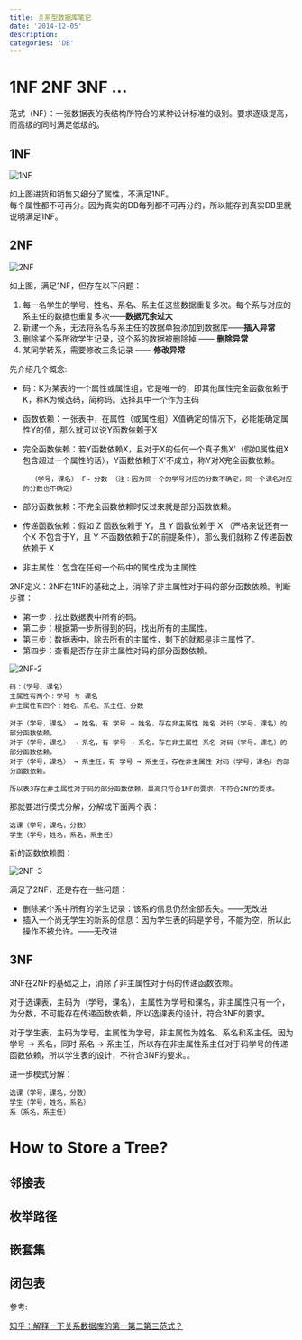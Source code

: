 ```yaml
---
title: 关系型数据库笔记
date: '2014-12-05'
description: 
categories: 'DB'
---
```


# 1NF 2NF 3NF ...

范式（NF）：一张数据表的表结构所符合的某种设计标准的级别。要求逐级提高，而高级的同时满足低级的。  

## 1NF

![1NF](https://farm9.staticflickr.com/8616/15925324316_09846f9765_z.jpg) 

如上图进货和销售又细分了属性，不满足1NF。  
每个属性都不可再分。因为真实的DB每列都不可再分的，所以能存到真实DB里就说明满足1NF。

## 2NF

![2NF](https://farm8.staticflickr.com/7495/15786427597_96178e86ab.jpg)  

如上图，满足1NF，但存在以下问题：  

1. 每一名学生的学号、姓名、系名、系主任这些数据重复多次。每个系与对应的系主任的数据也重复多次——**数据冗余过大**
2. 新建一个系，无法将系名与系主任的数据单独添加到数据库——**插入异常** 
3. 删除某个系所欲学生记录，这个系的数据被删除掉 —— **删除异常** 
4. 某同学转系，需要修改三条记录 —— **修改异常** 

先介绍几个概念:  

* 码：K为某表的一个属性或属性组，它是唯一的，即其他属性完全函数依赖于K，称K为候选码，简称码。选择其中一个作为主码
* 函数依赖：一张表中，在属性（或属性组）X值确定的情况下，必能能确定属性Y的值，那么就可以说Y函数依赖于X
* 完全函数依赖：若Y函数依赖X，且对于X的任何一个真子集X'（假如属性组X包含超过一个属性的话），Y函数依赖于X'不成立，称Y对X完全函数依赖。

        （学号，课名） F→ 分数 （注：因为同一个的学号对应的分数不确定，同一个课名对应的分数也不确定）

* 部分函数依赖：不完全函数依赖时反过来就是部分函数依赖。
* 传递函数依赖：假如 Z 函数依赖于 Y，且 Y 函数依赖于 X （严格来说还有一个X 不包含于Y，且 Y 不函数依赖于Z的前提条件），那么我们就称 Z 传递函数依赖于 X 
* 非主属性：包含在任何一个码中的属性成为主属性

2NF定义：2NF在1NF的基础之上，消除了非主属性对于码的部分函数依赖。判断步骤：  

* 第一步：找出数据表中所有的码。
* 第二步：根据第一步所得到的码，找出所有的主属性。
* 第三步：数据表中，除去所有的主属性，剩下的就都是非主属性了。
* 第四步：查看是否存在非主属性对码的部分函数依赖。  

![2NF-2](https://farm9.staticflickr.com/8619/15784930058_d21ff87fe3.jpg)  

```
码：（学号、课名）
主属性有两个：学号 与 课名
非主属性有四个：姓名、系名、系主任、分数

对于（学号，课名） → 姓名，有 学号 → 姓名，存在非主属性 姓名 对码（学号，课名）的部分函数依赖。
对于（学号，课名） → 系名，有 学号 → 系名，存在非主属性 系名 对码（学号，课名）的部分函数依赖。
对于（学号，课名） → 系主任，有 学号 → 系主任，存在非主属性 对码（学号，课名）的部分函数依赖。

所以表3存在非主属性对于码的部分函数依赖，最高只符合1NF的要求，不符合2NF的要求。
```

那就要进行模式分解，分解成下面两个表：  

```
选课（学号，课名，分数）
学生（学号，姓名，系名，系主任）
```

新的函数依赖图：  

![2NF-3]()  

满足了2NF，还是存在一些问题：  

* 删除某个系中所有的学生记录：该系的信息仍然全部丢失。——无改进
* 插入一个尚无学生的新系的信息：因为学生表的码是学号，不能为空，所以此操作不被允许。——无改进

## 3NF

3NF在2NF的基础之上，消除了非主属性对于码的传递函数依赖。  

对于选课表，主码为（学号，课名），主属性为学号和课名，非主属性只有一个，为分数，不可能存在传递函数依赖，所以选课表的设计，符合3NF的要求。

对于学生表，主码为学号，主属性为学号，非主属性为姓名、系名和系主任。因为 学号 → 系名，同时 系名 → 系主任，所以存在非主属性系主任对于码学号的传递函数依赖，所以学生表的设计，不符合3NF的要求。。

进一步模式分解：  

```
选课（学号，课名，分数）
学生（学号，姓名，系名）
系（系名，系主任）
```


# How to Store a Tree?

## 邻接表



## 枚举路径

## 嵌套集

## 闭包表

参考:  

[知乎：解释一下关系数据库的第一第二第三范式？](http://www.zhihu.com/question/24696366)    


